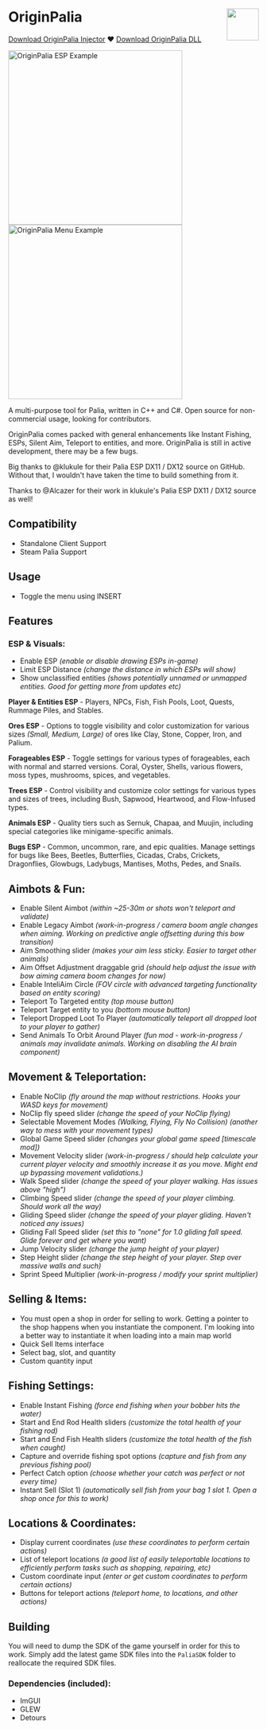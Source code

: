 # OriginPalia <img align="right" src="https://i.gyazo.com/7e7b0b3f8bd20565233fe2f3fb08d250.png" width="64" height="auto">
[Download OriginPalia Injector](https://github.com/Wimberton/OriginPalia/releases/tag/Injector) ♥ [Download OriginPalia DLL](https://github.com/Wimberton/OriginPalia/releases/tag/release)
<p align="left">
  <img src="https://i.gyazo.com/c8ae73a455e9047cf11b14996c345249.jpg" width="350" title="OriginPalia ESP Example">
  <img src="https://i.gyazo.com/6ee8348d80d3d3260de686bef860e4f7.gif" width="350" alt="OriginPalia Menu Example">
</p>

A multi-purpose tool for Palia, written in C++ and C#. Open source for non-commercial usage, looking for contributors.

<p>OriginPalia comes packed with general enhancements like Instant Fishing, ESPs, Silent Aim, Teleport to entities, and more. OriginPalia is still in active development, there may be a few bugs.</p>
<p>Big thanks to @klukule for their Palia ESP DX11 / DX12 source on GitHub. Without that, I wouldn't have taken the time to build something from it.</p>
<p>Thanks to @Alcazer for their work in klukule's Palia ESP DX11 / DX12 source as well!</p>

## Compatibility
- Standalone Client Support
- Steam Palia Support

## Usage
- Toggle the menu using INSERT

## Features
### ESP & Visuals:
- Enable ESP *(enable or disable drawing ESPs in-game)*
- Limit ESP Distance *(change the distance in which ESPs will show)*
- Show unclassified entities *(shows potentially unnamed or unmapped entities. Good for getting more from updates etc)*

**Player & Entities ESP** - 
Players, NPCs, Fish, Fish Pools, Loot, Quests, Rummage Piles, and Stables.

**Ores ESP** - 
Options to toggle visibility and color customization for various sizes *(Small, Medium, Large)* of ores like Clay, Stone, Copper, Iron, and Palium.

**Forageables ESP** - 
Toggle settings for various types of forageables, each with normal and starred versions. Coral, Oyster, Shells, various flowers, moss types, mushrooms, spices, and vegetables.

**Trees ESP** - 
Control visibility and customize color settings for various types and sizes of trees, including Bush, Sapwood, Heartwood, and Flow-Infused types.

**Animals ESP** - 
Quality tiers such as Sernuk, Chapaa, and Muujin, including special categories like minigame-specific animals.

**Bugs ESP** - 
Common, uncommon, rare, and epic qualities. Manage settings for bugs like Bees, Beetles, Butterflies, Cicadas, Crabs, Crickets, Dragonflies, Glowbugs, Ladybugs, Mantises, Moths, Pedes, and Snails.

## Aimbots & Fun:
- Enable Silent Aimbot *(within ~25-30m or shots won't teleport and validate)*
- Enable Legacy Aimbot *(work-in-progress / camera boom angle changes when aiming. Working on predictive angle offsetting during this bow transition)*
- Aim Smoothing slider *(makes your aim less sticky. Easier to target other animals)*
- Aim Offset Adjustment draggable grid *(should help adjust the issue with bow aiming camera boom changes for now)*
- Enable InteliAim Circle *(FOV circle with advanced targeting functionality based on entity scoring)*
- Teleport To Targeted entity *(top mouse button)*
- Teleport Target entity to you *(bottom mouse button)*
- Teleport Dropped Loot To Player *(automatically teleport all dropped loot to your player to gather)*
- Send Animals To Orbit Around Player *(fun mod - work-in-progress / animals may invalidate animals. Working on disabling the AI brain component)*

## Movement & Teleportation:
- Enable NoClip *(fly around the map without restrictions. Hooks your WASD keys for movement)*
- NoClip fly speed slider *(change the speed of your NoClip flying)*
- Selectable Movement Modes *(Walking, Flying, Fly No Collision) (another way to mess with your movement types)*
- Global Game Speed slider *(changes your global game speed [timescale mod])*
- Movement Velocity slider *(work-in-progress / should help calculate your current player velocity and smoothly increase it as you move. Might end up bypassing movement validations.)*
- Walk Speed slider *(change the speed of your player walking. Has issues above "high")*
- Climbing Speed slider *(change the speed of your player climbing. Should work all the way)*
- Gliding Speed slider *(change the speed of your player gliding. Haven't noticed any issues)*
- Gliding Fall Speed slider *(set this to "none" for 1.0 gliding fall speed. Glide forever and get where you want)*
- Jump Velocity slider *(change the jump height of your player)*
- Step Height slider *(change the step height of your player. Step over massive walls and such)*
- Sprint Speed Multiplier *(work-in-progress / modify your sprint multiplier)*

## Selling & Items:
- You must open a shop in order for selling to work. Getting a pointer to the shop happens when you instantiate the component. I'm looking into a better way to instantiate it when loading into a main map world
- Quick Sell Items interface
- Select bag, slot, and quantity
- Custom quantity input

## Fishing Settings:
- Enable Instant Fishing *(force end fishing when your bobber hits the water)*
- Start and End Rod Health sliders *(customize the total health of your fishing rod)*
- Start and End Fish Health sliders *(customize the total health of the fish when caught)*
- Capture and override fishing spot options *(capture and fish from any previous fishing pool)*
- Perfect Catch option *(choose whether your catch was perfect or not every time)*
- Instant Sell (Slot 1) *(automatically sell fish from your bag 1 slot 1. Open a shop once for this to work)*

## Locations & Coordinates:
- Display current coordinates *(use these coordinates to perform certain actions)*
- List of teleport locations *(a good list of easily teleportable locations to efficiently perform tasks such as shopping, repairing, etc)*
- Custom coordinate input *(enter or get custom coordinates to perform certain actions)*
- Buttons for teleport actions *(teleport home, to locations, and other actions)*

## Building
You will need to dump the SDK of the game yourself in order for this to work. Simply add the latest game SDK files into the `PaliaSDK` folder to reallocate the required SDK files.

### Dependencies (included):
- ImGUI
- GLEW
- Detours
